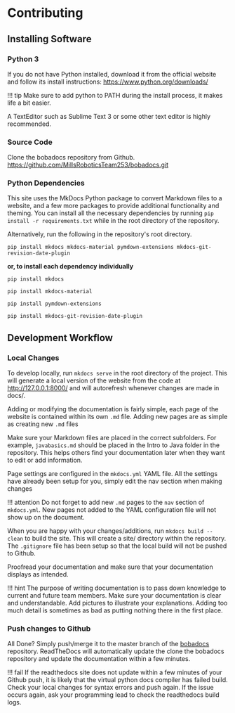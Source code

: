 # Contributing

## Installing Software

### Python 3

If you do not have Python installed, download it from the official website and follow its install instructions: https://www.python.org/downloads/

!!! tip
	Make sure to add python to PATH during the install process, it makes life a bit easier.

A TextEditor such as Sublime Text 3 or some other text editor is highly recommended. 

### Source Code

Clone the bobadocs repository from Github. https://github.com/MillsRoboticsTeam253/bobadocs.git

### Python Dependencies 

This site uses the MkDocs Python package to convert Markdown files to a website, and a few more packages to provide additional functionality and theming. You can install all the necessary dependencies by running `pip install -r requirements.txt` while in the root directory of the repository.

Alternatively, run the following in the repository's root directory.
```
pip install mkdocs mkdocs-material pymdown-extensions mkdocs-git-revision-date-plugin
```

**or, to install each dependency individually**

```
pip install mkdocs
```

```
pip install mkdocs-material
```

```
pip install pymdown-extensions
```

```
pip install mkdocs-git-revision-date-plugin
```

## Development Workflow

### Local Changes

To develop locally, run `mkdocs serve` in the root directory of the project. This will generate a local version of the website from the code at http://127.0.0.1:8000/ and will autorefresh whenever changes are made in docs/.

Adding or modifying the documentation is fairly simple, each page of the website is contained within its own `.md` file. Adding new pages are as simple as creating new `.md` files

Make sure your Markdown files are placed in the correct subfolders. For example, `javabasics.md` should be placed in the Intro to Java folder in the repository. This helps others find your documentation later when they want to edit or add information.

Page settings are configured in the `mkdocs.yml` YAML file. All the settings have already been setup for you, simply edit the nav section when making changes

!!! attention
	Do not forget to add new `.md` pages to the `nav` section of `mkdocs.yml`. New pages not added to the YAML configuration file will not show up on the document.

When you are happy with your changes/additions, run `mkdocs build --clean` to build the site. This will create a site/ directory within the repository. The `.gitignore` file has been setup so that the local build will not be pushed to Github.

Proofread your documentation and make sure that your documentation displays as intended. 

!!! hint
	The purpose of writing documentation is to pass down knowledge to current and future team members. Make sure your documentation is clear and understandable. Add pictures to illustrate your explanations. Adding too much detail is sometimes as bad as putting nothing there in the first place.

### Push changes to Github

All Done? Simply push/merge it to the master branch of the [bobadocs](https://github.com/MillsRoboticsTeam253/bobadocs) repository. ReadTheDocs will automatically update the clone the bobadocs repository and update the documentation within a few minutes.

!!! fail
	If the readthedocs site does not update within a few minutes of your Github push, it is likely that the virtual python docs compiler has failed build. Check your local changes for syntax errors and push again. If the issue occurs again, ask your programming lead to check the readthedocs build logs.


